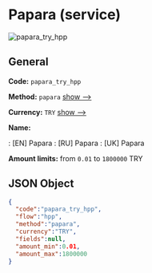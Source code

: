 
# Papara (service) 
![papara_try_hpp](https://static.openfintech.io/payment_methods/papara_try_hpp/logo.svg?w=400&c=v0.59.26#w200)  

## General 
 
**Code:** `papara_try_hpp` 
 
**Method:** `papara` 
 [show -->](/payment-methods/papara/) 
 
**Currency:** `TRY` [show -->](/currencies/TRY/) 
 
**Name:** 
 
:	[EN] Papara 
:	[RU] Papara 
:	[UK] Papara 
 
**Amount limits:** from `0.01` to `1800000` TRY 

## JSON Object 

```json
{
  "code":"papara_try_hpp",
  "flow":"hpp",
  "method":"papara",
  "currency":"TRY",
  "fields":null,
  "amount_min":0.01,
  "amount_max":1800000
}
```  
